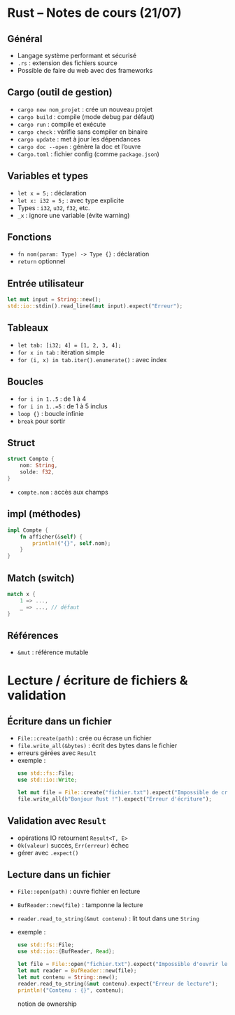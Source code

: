 # Rust – Notes de cours (21/07)

## Général
- Langage système performant et sécurisé
- `.rs` : extension des fichiers source
- Possible de faire du web avec des frameworks

## Cargo (outil de gestion)
- `cargo new nom_projet` : crée un nouveau projet
- `cargo build` : compile (mode debug par défaut)
- `cargo run` : compile et exécute
- `cargo check` : vérifie sans compiler en binaire
- `cargo update` : met à jour les dépendances
- `cargo doc --open` : génère la doc et l’ouvre
- `Cargo.toml` : fichier config (comme `package.json`)

## Variables et types
- `let x = 5;` : déclaration
- `let x: i32 = 5;` : avec type explicite
- Types : `i32`, `u32`, `f32`, etc.
- `_x` : ignore une variable (évite warning)

## Fonctions
- `fn nom(param: Type) -> Type {}` : déclaration
- `return` optionnel

## Entrée utilisateur
```rust
let mut input = String::new();
std::io::stdin().read_line(&mut input).expect("Erreur");
```

## Tableaux
- `let tab: [i32; 4] = [1, 2, 3, 4];`
- `for x in tab` : itération simple
- `for (i, x) in tab.iter().enumerate()` : avec index

## Boucles
- `for i in 1..5` : de 1 à 4
- `for i in 1..=5` : de 1 à 5 inclus
- `loop {}` : boucle infinie
- `break` pour sortir

## Struct
```rust
struct Compte {
    nom: String,
    solde: f32,
}
```
- `compte.nom` : accès aux champs

## impl (méthodes)
```rust
impl Compte {
    fn afficher(&self) {
        println!("{}", self.nom);
    }
}
```

## Match (switch)
```rust
match x {
    1 => ...,
    _ => ..., // défaut
}
```

## Références
- `&mut` : référence mutable

# Lecture / écriture de fichiers & validation

## Écriture dans un fichier
- `File::create(path)` : crée ou écrase un fichier
- `file.write_all(&bytes)` : écrit des bytes dans le fichier
- erreurs gérées avec `Result`
- exemple :
  ```rust
  use std::fs::File;
  use std::io::Write;

  let mut file = File::create("fichier.txt").expect("Impossible de créer le fichier");
  file.write_all(b"Bonjour Rust !").expect("Erreur d'écriture");
  ```

## Validation avec `Result`
- opérations IO retournent `Result<T, E>`
- `Ok(valeur)` succès, `Err(erreur)` échec
- gérer avec `.expect()`

## Lecture dans un fichier
- `File::open(path)` : ouvre fichier en lecture
- `BufReader::new(file)` : tamponne la lecture
- `reader.read_to_string(&mut contenu)` : lit tout dans une `String`
- exemple :
  ```rust
  use std::fs::File;
  use std::io::{BufReader, Read};

  let file = File::open("fichier.txt").expect("Impossible d'ouvrir le fichier");
  let mut reader = BufReader::new(file);
  let mut contenu = String::new();
  reader.read_to_string(&mut contenu).expect("Erreur de lecture");
  println!("Contenu : {}", contenu);
  ```


  notion de ownership